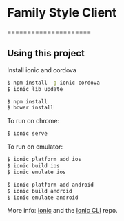 # Family Style Client
=====================

## Using this project
Install ionic and cordova
```bash
$ npm install -g ionic cordova
$ ionic lib update
```
```bash
$ npm install
$ bower install
```

To run on chrome:
```bash
$ ionic serve
```
To run on emulator:
```bash
$ ionic platform add ios
$ ionic build ios
$ ionic emulate ios
```
```bash
$ ionic platform add android
$ ionic build android
$ ionic emulate android
```

More info: [Ionic](http://ionicframework.com) and the [Ionic CLI](https://github.com/driftyco/ionic-cli) repo.